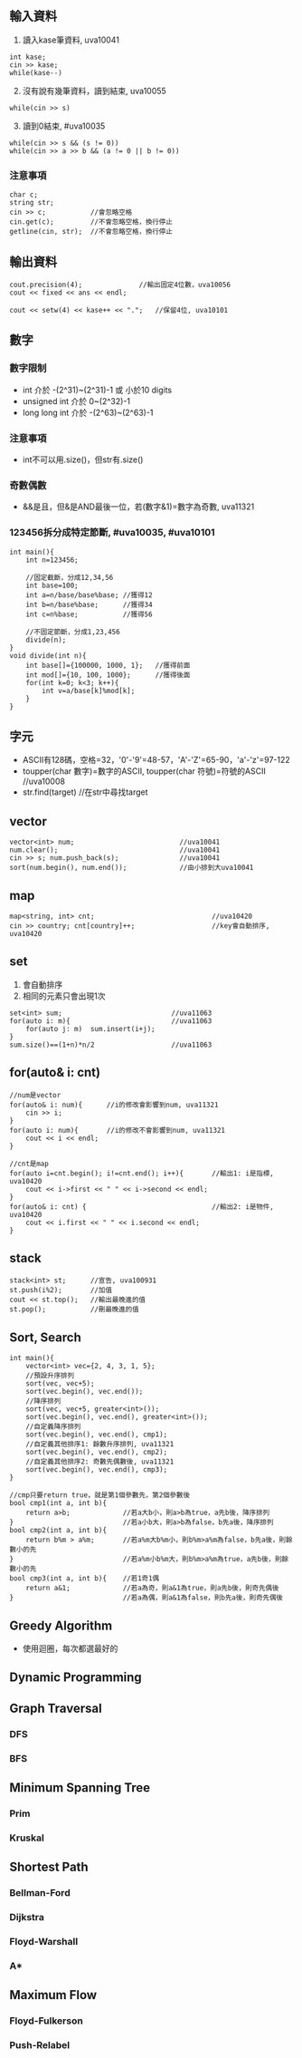 ## 輸入資料
1. 讀入kase筆資料, uva10041
```
int kase;
cin >> kase;
while(kase--)
```
2. 沒有說有幾筆資料，讀到結束, uva10055
```
while(cin >> s)
```
3. 讀到0結束, #uva10035
```
while(cin >> s && (s != 0))
while(cin >> a >> b && (a != 0 || b != 0))
```
### 注意事項
```
char c;
string str;
cin >> c;			//會忽略空格
cin.get(c);			//不會忽略空格，換行停止
getline(cin, str);	//不會忽略空格，換行停止
```

## 輸出資料
```
cout.precision(4);              //輸出固定4位數，uva10056
cout << fixed << ans << endl;

cout << setw(4) << kase++ << ".";   //保留4位, uva10101
```

## 數字
### 數字限制
- int 介於 -(2^31)~(2^31)-1 或 小於10 digits
- unsigned int 介於 0~(2^32)-1
- long long int 介於 -(2^63)~(2^63)-1
### 注意事項
- int不可以用.size()，但str有.size()
### 奇數偶數
- &&是且，但&是AND最後一位，若(數字&1)=數字為奇數, uva11321
### 123456拆分成特定節斷, #uva10035, #uva10101
```
int main(){
    int n=123456;

    //固定截斷，分成12,34,56
    int base=100;
    int a=n/base/base%base; //獲得12
    int b=n/base%base;      //獲得34
    int c=n%base;           //獲得56

    //不固定節斷，分成1,23,456
    divide(n);
}
void divide(int n){
	int base[]={100000, 1000, 1};   //獲得前面
    int mod[]={10, 100, 1000};      //獲得後面
    for(int k=0; k<3; k++){
        int v=a/base[k]%mod[k];     
    }
}
```

## 字元
- ASCII有128碼，空格=32，'0'-'9'=48-57，'A'-'Z'=65-90，'a'-'z'=97-122
- toupper(char 數字)=數字的ASCII, toupper(char 符號)=符號的ASCII    //uva10008
- str.find(target)	//在str中尋找target

## vector
```
vector<int> num;                          //uva10041
num.clear();                              //uva10041
cin >> s; num.push_back(s);               //uva10041
sort(num.begin(), num.end());             //由小排到大uva10041
```

## map
```
map<string, int> cnt;                             //uva10420
cin >> country; cnt[country]++;                   //key會自動排序, uva10420
```

## set
1. 會自動排序
2. 相同的元素只會出現1次
```
set<int> sum;                           //uva11063
for(auto i: m){                         //uva11063
    for(auto j: m)	sum.insert(i+j);
}
sum.size()==(1+n)*n/2                   //uva11063
```

## for(auto& i: cnt)
```
//num是vector
for(auto& i: num){      //i的修改會影響到num, uva11321
    cin >> i;
}
for(auto i: num){       //i的修改不會影響到num, uva11321
    cout << i << endl;
}
```
```
//cnt是map
for(auto i=cnt.begin(); i!=cnt.end(); i++){		  //輸出1: i是指標, uva10420
    cout << i->first << " " << i->second << endl;       
}
for(auto& i: cnt) {                               //輸出2: i是物件, uva10420
	cout << i.first << " " << i.second << endl;
}
```

## stack
```
stack<int> st;      //宣告, uva100931
st.push(i%2);       //加值
cout << st.top();   //輸出最晚進的值
st.pop();           //刪最晚進的值
```

## Sort, Search
```
int main(){
    vector<int> vec={2, 4, 3, 1, 5};
    //預設升序排列
    sort(vec, vec+5);
    sort(vec.begin(), vec.end());
    //降序排列
    sort(vec, vec+5, greater<int>());
    sort(vec.begin(), vec.end(), greater<int>());
    //自定義降序排列
    sort(vec.begin(), vec.end(), cmp1);
    //自定義其他排序1: 餘數升序排列, uva11321
    sort(vec.begin(), vec.end(), cmp2);
    //自定義其他排序2: 奇數先偶數後, uva11321
    sort(vec.begin(), vec.end(), cmp3);
}

//cmp只要return true，就是第1個參數先，第2個參數後
bool cmp1(int a, int b){
    return a>b;             //若a大b小，則a>b為true，a先b後，降序排列
}                           //若a小b大，則a>b為false，b先a後，降序排列
bool cmp2(int a, int b){
    return b%m > a%m;       //若a%m大b%m小，則b%m>a%m為false，b先a後，則餘數小的先
}                           //若a%m小b%m大，則b%m>a%m為true，a先b後，則餘數小的先
bool cmp3(int a, int b){    //若1奇1偶
    return a&1;             //若a為奇，則a&1為true，則a先b後，則奇先偶後
}                           //若a為偶，則a&1為false，則b先a後，則奇先偶後
```
## Greedy Algorithm
- 使用迴圈，每次都選最好的

## Dynamic Programming

## Graph Traversal
### DFS
### BFS

## Minimum Spanning Tree
### Prim
### Kruskal

## Shortest Path
### Bellman-Ford
### Dijkstra
### Floyd-Warshall
### A*

## Maximum Flow
### Floyd-Fulkerson
### Push-Relabel